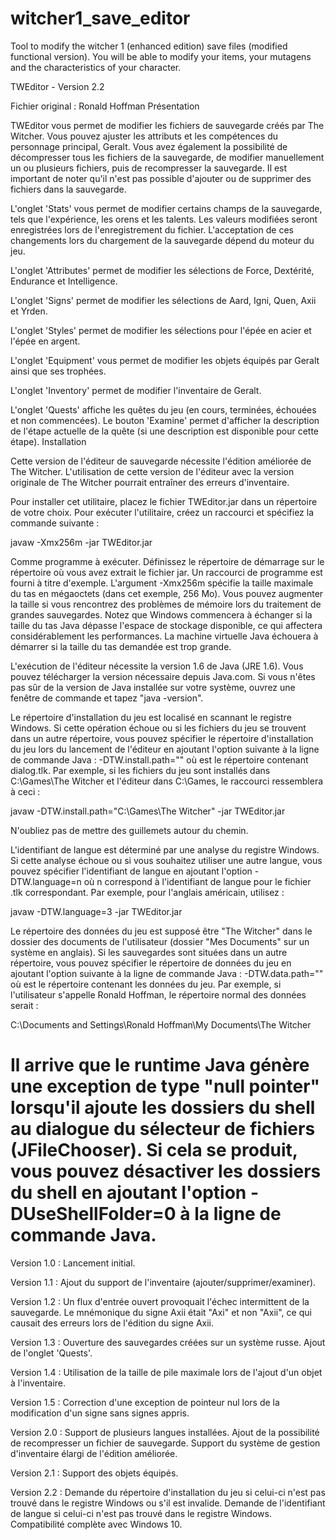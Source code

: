 # witcher1_save_editor
Tool to modify the witcher 1 (enhanced edition) save files (modified functional version). You will be able to modify your items, your mutagens and the characteristics of your character.

TWEditor - Version 2.2

Fichier original : Ronald Hoffman
Présentation

TWEditor vous permet de modifier les fichiers de sauvegarde créés par The Witcher. Vous pouvez ajuster les attributs et les compétences du personnage principal, Geralt. Vous avez également la possibilité de décompresser tous les fichiers de la sauvegarde, de modifier manuellement un ou plusieurs fichiers, puis de recompresser la sauvegarde. Il est important de noter qu'il n'est pas possible d'ajouter ou de supprimer des fichiers dans la sauvegarde.

L'onglet 'Stats' vous permet de modifier certains champs de la sauvegarde, tels que l'expérience, les orens et les talents. Les valeurs modifiées seront enregistrées lors de l'enregistrement du fichier. L'acceptation de ces changements lors du chargement de la sauvegarde dépend du moteur du jeu.

L'onglet 'Attributes' permet de modifier les sélections de Force, Dextérité, Endurance et Intelligence.

L'onglet 'Signs' permet de modifier les sélections de Aard, Igni, Quen, Axii et Yrden.

L'onglet 'Styles' permet de modifier les sélections pour l'épée en acier et l'épée en argent.

L'onglet 'Equipment' vous permet de modifier les objets équipés par Geralt ainsi que ses trophées.

L'onglet 'Inventory' permet de modifier l'inventaire de Geralt.

L'onglet 'Quests' affiche les quêtes du jeu (en cours, terminées, échouées et non commencées). Le bouton 'Examine' permet d'afficher la description de l'étape actuelle de la quête (si une description est disponible pour cette étape).
Installation

Cette version de l'éditeur de sauvegarde nécessite l'édition améliorée de The Witcher. L'utilisation de cette version de l'éditeur avec la version originale de The Witcher pourrait entraîner des erreurs d'inventaire.

Pour installer cet utilitaire, placez le fichier TWEditor.jar dans un répertoire de votre choix. Pour exécuter l'utilitaire, créez un raccourci et spécifiez la commande suivante :

javaw -Xmx256m -jar TWEditor.jar

Comme programme à exécuter. Définissez le répertoire de démarrage sur le répertoire où vous avez extrait le fichier jar. Un raccourci de programme est fourni à titre d'exemple. L'argument -Xmx256m spécifie la taille maximale du tas en mégaoctets (dans cet exemple, 256 Mo). Vous pouvez augmenter la taille si vous rencontrez des problèmes de mémoire lors du traitement de grandes sauvegardes. Notez que Windows commencera à échanger si la taille du tas Java dépasse l'espace de stockage disponible, ce qui affectera considérablement les performances. La machine virtuelle Java échouera à démarrer si la taille du tas demandée est trop grande.

L'exécution de l'éditeur nécessite la version 1.6 de Java (JRE 1.6). Vous pouvez télécharger la version nécessaire depuis Java.com. Si vous n'êtes pas sûr de la version de Java installée sur votre système, ouvrez une fenêtre de commande et tapez "java -version".

Le répertoire d'installation du jeu est localisé en scannant le registre Windows. Si cette opération échoue ou si les fichiers du jeu se trouvent dans un autre répertoire, vous pouvez spécifier le répertoire d'installation du jeu lors du lancement de l'éditeur en ajoutant l'option suivante à la ligne de commande Java : -DTW.install.path="<chemin>" où <chemin> est le répertoire contenant dialog.tlk. Par exemple, si les fichiers du jeu sont installés dans C:\Games\The Witcher et l'éditeur dans C:\Games, le raccourci ressemblera à ceci :

javaw -DTW.install.path="C:\Games\The Witcher" -jar TWEditor.jar

N'oubliez pas de mettre des guillemets autour du chemin.

L'identifiant de langue est déterminé par une analyse du registre Windows. Si cette analyse échoue ou si vous souhaitez utiliser une autre langue, vous pouvez spécifier l'identifiant de langue en ajoutant l'option -DTW.language=n où n correspond à l'identifiant de langue pour le fichier .tlk correspondant. Par exemple, pour l'anglais américain, utilisez :

javaw -DTW.language=3 -jar TWEditor.jar

Le répertoire des données du jeu est supposé être "The Witcher" dans le dossier des documents de l'utilisateur (dossier "Mes Documents" sur un système en anglais). Si les sauvegardes sont situées dans un autre répertoire, vous pouvez spécifier le répertoire de données du jeu en ajoutant l'option suivante à la ligne de commande Java : -DTW.data.path="<chemin>" où <chemin> est le répertoire contenant les données du jeu. Par exemple, si l'utilisateur s'appelle Ronald Hoffman, le répertoire normal des données serait :

C:\Documents and Settings\Ronald Hoffman\My Documents\The Witcher

Il arrive que le runtime Java génère une exception de type "null pointer" lorsqu'il ajoute les dossiers du shell au dialogue du sélecteur de fichiers (JFileChooser). Si cela se produit, vous pouvez désactiver les dossiers du shell en ajoutant l'option -DUseShellFolder=0 à la ligne de commande Java.
=========================================================================

Version 1.0 :
Lancement initial.

Version 1.1 :
Ajout du support de l'inventaire (ajouter/supprimer/examiner).

Version 1.2 :
Un flux d'entrée ouvert provoquait l'échec intermittent de la sauvegarde.
Le mnémonique du signe Axii était "Axi" et non "Axii", ce qui causait des erreurs lors de l'édition du signe Axii.

Version 1.3 :
Ouverture des sauvegardes créées sur un système russe.
Ajout de l'onglet 'Quests'.

Version 1.4 :
Utilisation de la taille de pile maximale lors de l'ajout d'un objet à l'inventaire.

Version 1.5 :
Correction d'une exception de pointeur nul lors de la modification d'un signe sans signes appris.

Version 2.0 :
Support de plusieurs langues installées.
Ajout de la possibilité de recompresser un fichier de sauvegarde.
Support du système de gestion d'inventaire élargi de l'édition améliorée.

Version 2.1 :
Support des objets équipés.

Version 2.2 :
Demande du répertoire d'installation du jeu si celui-ci n'est pas trouvé dans le registre Windows ou s'il est invalide.
Demande de l'identifiant de langue si celui-ci n'est pas trouvé dans le registre Windows.
Compatibilité complète avec Windows 10.
